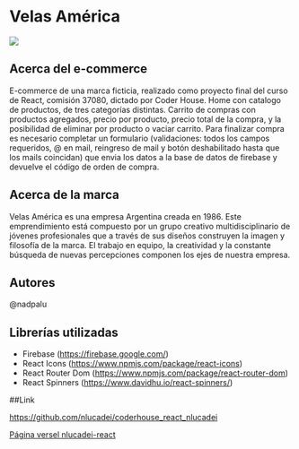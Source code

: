 # Velas América

![](https://res.cloudinary.com/dpcytaitx/image/upload/v1662359774/logo_i8ihf6.png)

## Acerca del e-commerce
E-commerce de una marca ficticia, realizado como proyecto final del curso de React, comisión 37080, dictado por Coder House.
Home con catalogo de productos, de tres categorías distintas.
Carrito de compras con productos agregados, precio por producto, precio total de la compra, y la posibilidad de eliminar por producto o vaciar carrito.
Para finalizar compra es necesario completar un formulario (validaciones:  todos los campos requeridos, @ en mail, reingreso de mail y botón deshabilitado hasta que los mails coincidan) que envia los datos a la base de datos de firebase y devuelve el código de orden de compra.

## Acerca de la marca
Velas América es una empresa Argentina creada en 1986. Este emprendimiento está compuesto por un grupo creativo multidisciplinario de jóvenes profesionales que a través de sus diseños construyen la imagen y filosofía de la marca. El trabajo en equipo, la creatividad y la constante búsqueda de nuevas percepciones componen los ejes de nuestra empresa.

## Autores
@nadpalu

## Librerías utilizadas
* Firebase (https://firebase.google.com/)
* React Icons (https://www.npmjs.com/package/react-icons)
* React Router Dom (https://www.npmjs.com/package/react-router-dom)
* React Spinners (https://www.davidhu.io/react-spinners/)


##Link

<https://github.com/nlucadei/coderhouse_react_nlucadei>

[Página versel nlucadei-react][nlucadei] 

[nlucadei]: https://nlucadei-react.vercel.app/